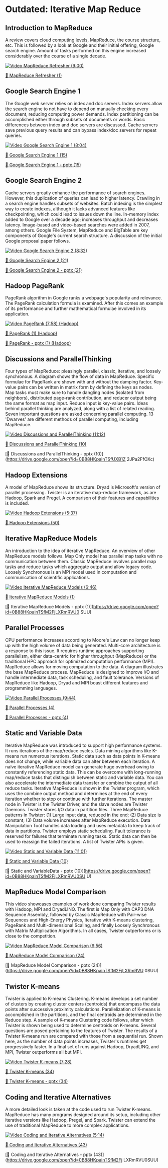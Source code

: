 Outdated: Iterative Map Reduce
==============================

Introduction to MapReduce
-------------------------

A review covers cloud computing levels, MapReduce, the course structure,
etc. This is followed by a look at Google and their initial offering,
Google search engine. Amount of tasks performed on this engine increased
considerably over the course of a single decade.

[![Video](images/video.png) MapReduce Refresher (9:00)](https://www.youtube.com/watch?v=0TRTdzgC_N0)

[:scroll: MapReduce Refresher (1)](https://drive.google.com/open?id=10IDob_Ytec3pLNFjY-aOLjDaC6owXVYw)


Google Search Engine 1
----------------------

The Google web server relies on index and doc servers. Index servers
allow the search engine to not have to depend on manually checking every
document, reducing computing power demands. Index partitioning can be
accomplished either through subsets of documents or words. Basic
differences between index and doc servers are discussed. Cache servers
save previous query results and can bypass index/doc servers for repeat
queries.

[![Video](images/video.png) Google Search Engine 1 (8:04)](https://www.youtube.com/watch?v=S2oT7uMw5Yg)

[:scroll: Google Search Engine 1 (15)](https://drive.google.com/open?id=0B88HKpainTSfYWZ0dDlrNThkVms)

[:scroll: Google Search Engine 1 - pptx (15)](https://drive.google.com/open?id=0B88HKpainTSfcHg4cV8wRzQwU3M
)

Google Search Engine 2
----------------------

Cache servers greatly enhance the performance of search engines.
However, this duplication of queries can lead to higher latency.
Crawling in a search engine handles subsets of websites. Batch indexing
is the simplest way to create indexes, although it lacks advanced
features like checkpointing, which could lead to issues down the line.
In-memory index added to Google over a decade ago; increases throughput
and decreases latency. Image-based and video-based searches were added
in 2007, among others. Google File System, MapReduce and BigTable are
key components of Google's current search structure. A discussion of the
initial Google proposal paper follows.

[![Video](images/video.png) Google Search Engine 2 (8:32)](https://www.youtube.com/watch?v=pxos3Yt6y6I)

[:scroll: Google Search Engine 2 (21)](https://drive.google.com/open?id=0B88HKpainTSfYWZ0dDlrNThkVms)

[:scroll: Google Search Engine 2 - pptx (21)](https://drive.google.com/open?id=0B88HKpainTSfcHg4cV8wRzQwU3M
)

Hadoop PageRank
---------------

PageRank algorithm in Google ranks a webpage's popularity and relevance.
The PageRank calculation formula is examined. After this comes an
example of its performance and further mathematical formulae involved in
its application.

[![Video](images/video.png) PageRank (7:58) (Hadoop)](https://www.youtube.com/watch?v=GCp5OLLOrH0)

[:scroll: PageRank (1) (Hadoop)](https://drive.google.com/open?id=0B88HKpainTSfWFpEZGxqSWRTYms)

[:scroll: PageRank - pptx (1) (Hadoop)](https://drive.google.com/open?id=0B88HKpainTSfUXB1Z2JPa2FfOXc)


Discussions and ParallelThinking
--------------------------------

Four types of MapReduce: pleasingly parallel, classic, iterative, and
loosely synchronous. A diagram shows the flow of data in MapReduce.
Specific formulae for PageRank are shown with and without the damping
factor. Key-value pairs can be written in matrix form by defining the
keys as nodes. Map tasks must make sure to handle dangling nodes
(isolated from neighbors), distributed page-rank contribution, and
reducer output being the same format as map input. Reduce input is
key-value pairs. Ideas behind parallel thinking are analyzed, along with
a list of related reading. Seven important questions are asked
concerning parallel computing. 13 'Dwarves' are different methods of
parallel computing, including MapReduce.

[![Video](images/video.png) Discussions and ParallelThinking (11:12)](https://www.youtube.com/watch?v=ISJp7TUzo1s)

[:scroll: Discussions and ParallelThinking (10)](https://drive.google.com/open?id=0B88HKpainTSfWFpEZGxqSWRTYms)

[:scroll: Discussions and ParallelThinking - pptx (10)](https://drive.google.com/open?id=0B88HKpainTSfUXB1Z
2JPa2FfOXc)

Hadoop Extensions
-----------------

A model of MapReduce shows its structure. Dryad is Microsoft's version
of parallel processing. Twister is an iterative map-reduce framework, as
are Hadoop, Spark and Pregel. A comparison of their features and
capabilities is included.

[![Video](images/video.png) Hadoop Extensions (5:37)](https://www.youtube.com/watch?v=gS7TImRZZ1g)

[:scroll: Hadoop Extensions (50)](https://drive.google.com/open?id=10IDob_Ytec3pLNFjY-aOLjDaC6owXVYw)


Iterative MapReduce Models
--------------------------

An introduction to the idea of iterative MapReduce. An overview of other
MapReduce models follows. Map Only model has parallel map tasks with no
communication between them. Classic MapReduce involves parallel map
tasks and reduce tasks which aggregate output and allow legacy code.
Loosely Synchronous is an MPI model used in computation and
communication of scientific applications.

[![Video](images/video.png) Iterative MapReduce Models (6:46)](https://www.youtube.com/watch?v=CXDdWmAWIvk)

[:scroll: Iterative MapReduce Models (1)](https://drive.google.com/open?id=0B88HKpainTSfMFBaNHprbWJwQms)

[:scroll: Iterative MapReduce Models - pptx (1)](https://drive.google.com/open?id=0B88HKpainTSfM2FjLXRmRVU0
SUU)

Parallel Processes
------------------

CPU performance increases according to Moore's Law can no longer keep up
with the high volume of data being generated. Multi-core architecture is
a response to this issue. It requires runtime approaches supporting
parallelism, either data-centric for higher throughput (MapReduce) or
the traditional HPC approach for optimized computation performance
(MPI). MapReduce allows for moving computation to the data. A diagram
illustrates the base MapReduce process. MapReduce is designed to improve
I/O and handle intermediate data, task scheduling, and fault tolerance.
Versions of MapReduce like Hadoop, Dryad and MPI boast different
features and programming languages.

[![Video](images/video.png) Parallel Processes (9:44)](https://www.youtube.com/watch?v=JAYvkIZ8TuE)

[:scroll: Parallel Processes (4)](https://drive.google.com/open?id=0B88HKpainTSfMFBaNHprbWJwQms)

[:scroll: Parallel Processes - pptx (4)](https://drive.google.com/open?id=0B88HKpainTSfM2FjLXRmRVU0SUU)


Static and Variable Data
------------------------

Iterative MapReduce was introduced to support high performance systems.
It runs iterations of the map/reduce cycles. Data mining algorithms like
K-means run numerous iterations. Static data such as data points in
K-means does not change, while variable data can alter between each
iteration. A naïve iterative MapReduce model can generate huge overhead
owing to constantly referencing static data. This can be overcome with
long-running map/reduce tasks that distinguish between static and
variable data. You can also accelerate the intermediate data transfer or
combine the output of all reduce tasks. Iterative MapReduce is shown in
the Twister program, which uses the combine output method and determines
at the end of every iteration whether to stop or continue with further
iterations. The master node in Twister is the Twister Driver, and the
slave nodes are Twister Daemons. Twister stores I/O data in partition
files. Three MapReduce patterns in Twister: (1) Large input data,
reduced in the end; (2) Data size is constant; (3) Data volume increases
after MapReduce execution. Data Manipulation Tool handles data loading
and uses metadata to keep track of data in partitions. Twister employs
static scheduling. Fault tolerance is reserved for failures that
terminate running tasks. Static data can then be used to reassign the
failed iterations. A list of Twister APIs is given.

[![Video](images/video.png) Static and Variable Data (11:01)](https://www.youtube.com/watch?v=UJHQ3VvWOTA)

[:scroll: Static and Variable Data (10)](https://drive.google.com/open?id=0B88HKpainTSfMFBaNHprbWJwQms)

[:scroll: Static and VariableData - pptx (10)](https://drive.google.com/open?id=0B88HKpainTSfM2FjLXRmRVU0SU
U)

MapReduce Model Comparison
--------------------------

This video showcases examples of work done comparing Twister results
with Hadoop, MPI and DryadLINQ. The first is Map Only with CAP3 DNA
Sequence Assembly, followed by Classic MapReduce with Pair-wise
Sequences and High-Energy Physics, Iterative with K-means clustering,
PageRank and Multi-dimensional Scaling, and finally Loosely Synchronous
with Matrix Multiplication Algorithms. In all cases, Twister outperforms
or is close to the competition.

[![Video](images/video.png) MapReduce Model Comparison (6:56)](https://www.youtube.com/watch?v=n7RVGrC-wcs)

[:scroll: MapReduce Model Comparison (24)](https://drive.google.com/open?id=0B88HKpainTSfMFBaNHprbWJwQms)

[:scroll: MapReduce Model Comparison - pptx (24)](https://drive.google.com/open?id=0B88HKpainTSfM2FjLXRmRVU
0SUU)

Twister K-means
---------------

Twister is applied to K-means Clustering. K-means develops a set number
of clusters by creating cluster centers (centroids) that encompass the
data points after successive proximity calculations. Parallelization of
K-means is accomplished in the partitions, and the final centroids are
determined in the Reduce step. A sample of K-means Clustering code
follows, after which Twister is shown being used to determine centroids
on K-means. Several questions are posed pertaining to the features of
Twister. The results of a Twister K-means run are compared with those
from a sequential run. Shown here, as the number of data points
increases, Twister's runtimes get progressively faster. In a final set
of runs against Hadoop, DryadLINQ, and MPI, Twister outperforms all but
MPI.

[![Video](images/video.png) Twister K-means (7:28)](https://www.youtube.com/watch?v=-G5jlzABo-Y)

[:scroll: Twister K-means (34)](https://drive.google.com/open?id=0B88HKpainTSfMFBaNHprbWJwQms)

[:scroll: Twister K-means - pptx (34)](https://drive.google.com/open?id=0B88HKpainTSfM2FjLXRmRVU0SUU)


Coding and Iterative Alternatives
---------------------------------

A more detailed look is taken at the code used to run Twister K-means.
MapReduce has many programs designed around its setup, including other
iterative versions like Hadoop, Pregel, and Spark. Twister can extend
the use of traditional MapReduce to more complex applications.

[![Video](images/video.png) Coding and Iterative Alternatives (5:14)](https://www.youtube.com/watch?v=QTCpiwnwjvo)

[:scroll: Coding and Iterative Alternatives (43)](https://drive.google.com/open?id=0B88HKpainTSfMFBaNHprbWJwQms)

[:scroll: Coding and Iterative Alternatives - pptx (43)](https://drive.google.com/open?id=0B88HKpainTSfM2Fj
LXRmRVU0SUU)
